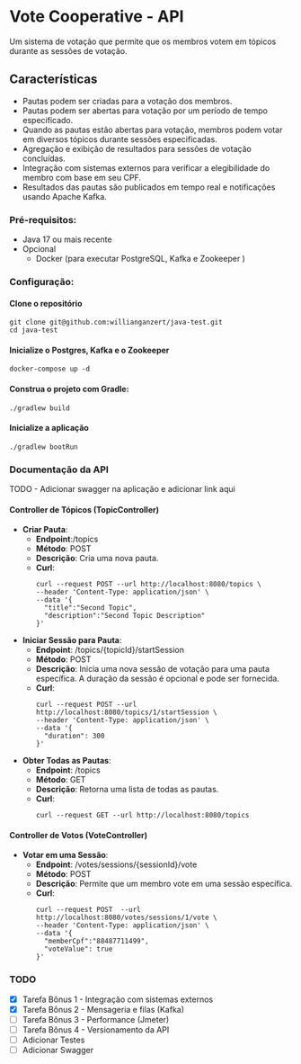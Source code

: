 # Vote Cooperative  - API

Um sistema de votação que permite que os membros votem em tópicos durante as sessões de votação.

## Características
- Pautas podem ser criadas para a votação dos membros.
- Pautas podem ser abertas para votação por um período de tempo especificado.
- Quando as pautas estão abertas para votação, membros podem votar em diversos tópicos durante sessões especificadas.
- Agregação e exibição de resultados para sessões de votação concluídas.
- Integração com sistemas externos para verificar a elegibilidade do membro com base em seu CPF.
- Resultados das pautas são publicados em tempo real e notificações usando Apache Kafka.

### Pré-requisitos:
- Java 17 ou mais recente
- Opcional
    - Docker (para executar PostgreSQL, Kafka e Zookeeper )

### Configuração:
#### Clone o repositório
```shell
git clone git@github.com:willianganzert/java-test.git
cd java-test
```
#### Inicialize o Postgres, Kafka e o Zookeeper
```shell
docker-compose up -d
```
#### Construa o projeto com Gradle:
```shell
./gradlew build
```

#### Inicialize a aplicação
```shell
./gradlew bootRun
```

### Documentação da API
TODO - Adicionar swagger na aplicação e adicionar link aqui
#### Controller de Tópicos (TopicController)
- **Criar Pauta**:
    - **Endpoint**:/topics
    - **Método**: POST
    - **Descrição**: Cria uma nova pauta.
    - **Curl**:
      ```shell
      curl --request POST --url http://localhost:8080/topics \
      --header 'Content-Type: application/json' \
      --data '{
        "title":"Second Topic",
        "description":"Second Topic Description"
      }'
      ```
- **Iniciar Sessão para Pauta**:
    - **Endpoint**: /topics/{topicId}/startSession
    - **Método**: POST
    - **Descrição**: Inicia uma nova sessão de votação para uma pauta específica. A duração da sessão é opcional e pode ser fornecida.
    - **Curl**:
        ```shell
        curl --request POST --url http://localhost:8080/topics/1/startSession \
        --header 'Content-Type: application/json' \
        --data '{
          "duration": 300
        }'
        ```
- **Obter Todas as Pautas**:
    - **Endpoint**: /topics
    - **Método**: GET
    - **Descrição**: Retorna uma lista de todas as pautas.
    - **Curl**:
        ```shell
        curl --request GET --url http://localhost:8080/topics
        ```
#### Controller de Votos (VoteController)
- **Votar em uma Sessão**:
    - **Endpoint**: /votes/sessions/{sessionId}/vote
    - **Método**: POST
    - **Descrição**: Permite que um membro vote em uma sessão específica.
    - **Curl**:
        ```shell
        curl --request POST  --url http://localhost:8080/votes/sessions/1/vote \
        --header 'Content-Type: application/json' \
        --data '{
          "memberCpf":"88487711499",
          "voteValue": true
        }'
        ```

### TODO
- [X] Tarefa Bônus 1 - Integração com sistemas externos
- [X] Tarefa Bônus 2 - Mensageria e filas (Kafka)
- [ ] Tarefa Bônus 3 - Performance (Jmeter)
- [ ] Tarefa Bônus 4 - Versionamento da API
- [ ] Adicionar Testes
- [ ] Adicionar Swagger
